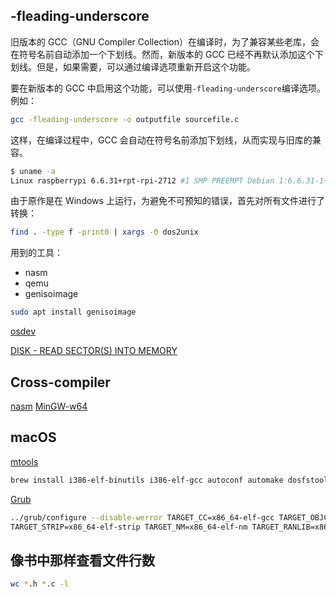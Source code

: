 ## -fleading-underscore

旧版本的 GCC（GNU Compiler Collection）在编译时，为了兼容某些老库，会在符号名前自动添加一个下划线。然而，新版本的 GCC 已经不再默认添加这个下划线。但是，如果需要，可以通过编译选项重新开启这个功能。

要在新版本的 GCC 中启用这个功能，可以使用`-fleading-underscore`编译选项。例如：

```bash
gcc -fleading-underscore -o outputfile sourcefile.c
```

这样，在编译过程中，GCC 会自动在符号名前添加下划线，从而实现与旧库的兼容。

```sh
$ uname -a
Linux raspberrypi 6.6.31+rpt-rpi-2712 #1 SMP PREEMPT Debian 1:6.6.31-1+rpt1 (2024-05-29) aarch64 GNU/Linux
```

由于原作是在 Windows 上运行，为避免不可预知的错误，首先对所有文件进行了转换：

```sh
find . -type f -print0 | xargs -0 dos2unix
```

用到的工具：

- nasm
- qemu
- genisoimage

```sh
sudo apt install genisoimage
```

[osdev](https://wiki.osdev.org/Main_Page)

[DISK - READ SECTOR(S) INTO MEMORY](http://www.ctyme.com/intr/rb-0607.htm)

## Cross-compiler

[nasm](https://nasm.us)
[MinGW-w64](https://www.mingw-w64.org/)

## macOS

[mtools](https://formulae.brew.sh/formula/mtools)

```sh
brew install i386-elf-binutils i386-elf-gcc autoconf automake dosfstools
```

[Grub](https://wiki.osdev.org/GRUB#Installing_GRUB_2_on_OS_X)

```sh
../grub/configure --disable-werror TARGET_CC=x86_64-elf-gcc TARGET_OBJCOPY=x86_64-elf-objcopy \
TARGET_STRIP=x86_64-elf-strip TARGET_NM=x86_64-elf-nm TARGET_RANLIB=x86_64-elf-ranlib --target=x86_64-elf
```

## 像书中那样查看文件行数

```sh
wc *.h *.c -l
```
